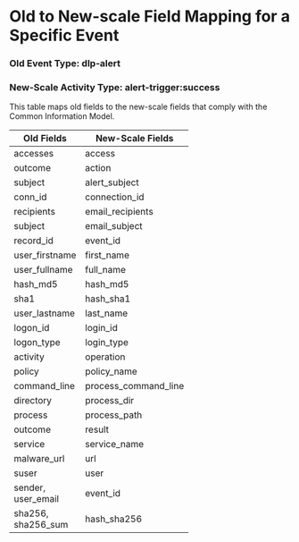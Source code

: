 Old to New-scale Field Mapping for a Specific Event
===================================================

### Old Event Type: dlp-alert
### New-Scale Activity Type: alert-trigger:success

This table maps old fields to the new-scale fields that comply with the Common Information Model.

| Old Fields            | New-Scale Fields     |
| --------------------- | -------------------- |
| accesses              | access               |
| outcome               | action               |
| subject               | alert_subject        |
| conn_id               | connection_id        |
| recipients            | email_recipients     |
| subject               | email_subject        |
| record_id             | event_id             |
| user_firstname        | first_name           |
| user_fullname         | full_name            |
| hash_md5              | hash_md5             |
| sha1                  | hash_sha1            |
| user_lastname         | last_name            |
| logon_id              | login_id             |
| logon_type            | login_type           |
| activity              | operation            |
| policy                | policy_name          |
| command_line          | process_command_line |
| directory             | process_dir          |
| process               | process_path         |
| outcome               | result               |
| service               | service_name         |
| malware_url           | url                  |
| suser                 | user                 |
| sender,<br>user_email | event_id             |
| sha256,<br>sha256_sum | hash_sha256          |